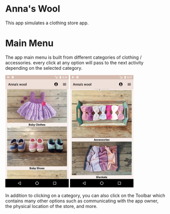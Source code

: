 # Anna's Wool
This app simulates a clothing store app. 

# Main Menu
The app main menu is built from different categories of clothing / accessories. every click at any option will pass to the next activity depending on the selected category. 

<img src="images/main1.png" width=200>  <img src="images/main2.png" width=200> 

In addition to clicking on a category, you can also click on the Toolbar which contains many other options such as communicating with the app owner, the physical location of the store, and more.

